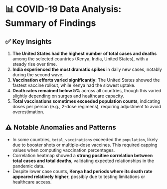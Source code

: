 
# 📊 COVID-19 Data Analysis: Summary of Findings

## ✅ Key Insights

1. **The United States had the highest number of total cases and deaths** among the selected countries (Kenya, India, United States), with a steady rise over time.
2. **India experienced the most dramatic spikes** in daily new cases, notably during the second wave.
3. **Vaccination efforts varied significantly**: The United States showed the fastest vaccine rollout, while Kenya had the slowest uptake.
4. **Death rates remained below 5%** across all countries, though this varied slightly depending on surges and healthcare capacity.
5. **Total vaccinations sometimes exceeded population counts**, indicating doses per person (e.g., 2-dose regimens), requiring adjustment to avoid overestimation.

## ⚠️ Notable Anomalies and Patterns

- In some countries, `total_vaccinations` exceeded the `population`, likely due to booster shots or multiple-dose vaccines. This required capping values when computing vaccination percentages.
- Correlation heatmap showed a **strong positive correlation between total cases and total deaths**, validating expected relationships in the pandemic data.
- Despite lower case counts, **Kenya had periods where its death rate appeared relatively higher**, possibly due to testing limitations or healthcare access.
